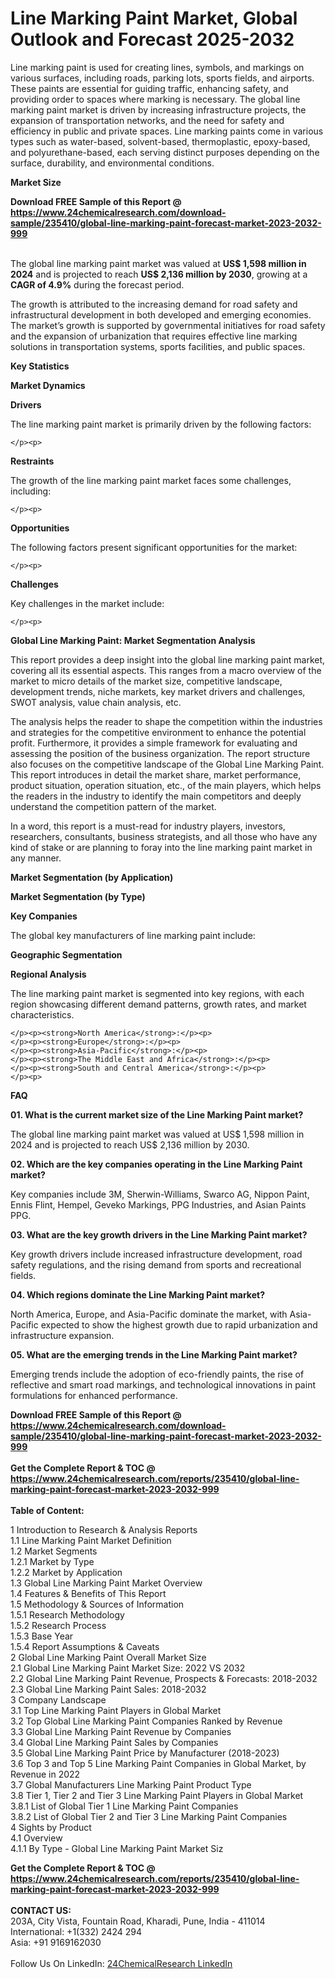 <h1>Line Marking Paint Market, Global Outlook and Forecast 2025-2032</h1><p>Line marking paint is used for creating lines, symbols, and markings on various surfaces, including roads, parking lots, sports fields, and airports. These paints are essential for guiding traffic, enhancing safety, and providing order to spaces where marking is necessary. The global line marking paint market is driven by increasing infrastructure projects, the expansion of transportation networks, and the need for safety and efficiency in public and private spaces. Line marking paints come in various types such as water-based, solvent-based, thermoplastic, epoxy-based, and polyurethane-based, each serving distinct purposes depending on the surface, durability, and environmental conditions.</p><p>
<strong>Market Size</strong></p><p>
</p><div><b>Download FREE Sample of this Report @ 
            <a href="https://www.24chemicalresearch.com/download-sample/235410/global-line-marking-paint-forecast-market-2023-2032-999">
            https://www.24chemicalresearch.com/download-sample/235410/global-line-marking-paint-forecast-market-2023-2032-999</a></b></div><br><p>The global line marking paint market was valued at <strong>US$ 1,598 million in 2024</strong> and is projected to reach <strong>US$ 2,136 million by 2030</strong>, growing at a <strong>CAGR of 4.9%</strong> during the forecast period. </p><p>
</p><p>The growth is attributed to the increasing demand for road safety and infrastructural development in both developed and emerging economies. The market’s growth is supported by governmental initiatives for road safety and the expansion of urbanization that requires effective line marking solutions in transportation systems, sports facilities, and public spaces.</p><p>
<strong>Key Statistics</strong></p><p>
</p><p>
<strong>Market Dynamics</strong></p><p>
<strong>Drivers</strong></p><p>
</p><p>The line marking paint market is primarily driven by the following factors:</p><p>

	</p><p>
<strong>Restraints</strong></p><p>
</p><p>The growth of the line marking paint market faces some challenges, including:</p><p>

	</p><p>
<strong>Opportunities</strong></p><p>
</p><p>The following factors present significant opportunities for the market:</p><p>

	</p><p>
<strong>Challenges</strong></p><p>
</p><p>Key challenges in the market include:</p><p>

	</p><p>
<strong>Global Line Marking Paint: Market Segmentation Analysis</strong></p><p>
</p><p>This report provides a deep insight into the global line marking paint market, covering all its essential aspects. This ranges from a macro overview of the market to micro details of the market size, competitive landscape, development trends, niche markets, key market drivers and challenges, SWOT analysis, value chain analysis, etc.</p><p>
</p><p>The analysis helps the reader to shape the competition within the industries and strategies for the competitive environment to enhance the potential profit. Furthermore, it provides a simple framework for evaluating and assessing the position of the business organization. The report structure also focuses on the competitive landscape of the Global Line Marking Paint. This report introduces in detail the market share, market performance, product situation, operation situation, etc., of the main players, which helps the readers in the industry to identify the main competitors and deeply understand the competition pattern of the market.</p><p>
</p><p>In a word, this report is a must-read for industry players, investors, researchers, consultants, business strategists, and all those who have any kind of stake or are planning to foray into the line marking paint market in any manner.</p><p>
<strong>Market Segmentation (by Application)</strong></p><p>
</p><p>
<strong>Market Segmentation (by Type)</strong></p><p>
</p><p>
<strong>Key Companies</strong></p><p>
</p><p>The global key manufacturers of line marking paint include:</p><p>
</p><p>
<strong>Geographic Segmentation</strong></p><p>
</p><p>
<strong>Regional Analysis</strong></p><p>
</p><p>The line marking paint market is segmented into key regions, with each region showcasing different demand patterns, growth rates, and market characteristics.</p><p>

	</p><p><strong>North America</strong>:</p><p>
	</p><p><strong>Europe</strong>:</p><p>
	</p><p><strong>Asia-Pacific</strong>:</p><p>
	</p><p><strong>The Middle East and Africa</strong>:</p><p>
	</p><p><strong>South and Central America</strong>:</p><p>
	</p><p>
<strong>FAQ </strong></p><p>
</p><p><strong>01. What is the current market size of the Line Marking Paint market?</strong></p><p>
</p><p>The global line marking paint market was valued at US$ 1,598 million in 2024 and is projected to reach US$ 2,136 million by 2030.</p><p>
</p><p><strong>02. Which are the key companies operating in the Line Marking Paint market?</strong></p><p>
</p><p>Key companies include 3M, Sherwin-Williams, Swarco AG, Nippon Paint, Ennis Flint, Hempel, Geveko Markings, PPG Industries, and Asian Paints PPG.</p><p>
</p><p><strong>03. What are the key growth drivers in the Line Marking Paint market?</strong> </p><p>
</p><p>Key growth drivers include increased infrastructure development, road safety regulations, and the rising demand from sports and recreational fields.</p><p>
</p><p><strong>04. Which regions dominate the Line Marking Paint market?</strong></p><p>
</p><p>North America, Europe, and Asia-Pacific dominate the market, with Asia-Pacific expected to show the highest growth due to rapid urbanization and infrastructure expansion.</p><p>
</p><p><strong>05. What are the emerging trends in the Line Marking Paint market?</strong></p><p>
</p><p>Emerging trends include the adoption of eco-friendly paints, the rise of reflective and smart road markings, and technological innovations in paint formulations for enhanced performance.</p><div><b>Download FREE Sample of this Report @ 
            <a href="https://www.24chemicalresearch.com/download-sample/235410/global-line-marking-paint-forecast-market-2023-2032-999">
            https://www.24chemicalresearch.com/download-sample/235410/global-line-marking-paint-forecast-market-2023-2032-999</a></b></div><br><div><b>Get the Complete Report & TOC @ 
            <a href="https://www.24chemicalresearch.com/reports/235410/global-line-marking-paint-forecast-market-2023-2032-999">
            https://www.24chemicalresearch.com/reports/235410/global-line-marking-paint-forecast-market-2023-2032-999</a></b></div><br>
            <b>Table of Content:</b><p>1 Introduction to Research & Analysis Reports<br />
    1.1 Line Marking Paint Market Definition<br />
    1.2 Market Segments<br />
        1.2.1 Market by Type<br />
        1.2.2 Market by Application<br />
    1.3 Global Line Marking Paint Market Overview<br />
    1.4 Features & Benefits of This Report<br />
    1.5 Methodology & Sources of Information<br />
        1.5.1 Research Methodology<br />
        1.5.2 Research Process<br />
        1.5.3 Base Year<br />
        1.5.4 Report Assumptions & Caveats<br />
2 Global Line Marking Paint Overall Market Size<br />
    2.1 Global Line Marking Paint Market Size: 2022 VS 2032<br />
    2.2 Global Line Marking Paint Revenue, Prospects & Forecasts: 2018-2032<br />
    2.3 Global Line Marking Paint Sales: 2018-2032<br />
3 Company Landscape<br />
    3.1 Top Line Marking Paint Players in Global Market<br />
    3.2 Top Global Line Marking Paint Companies Ranked by Revenue<br />
    3.3 Global Line Marking Paint Revenue by Companies<br />
    3.4 Global Line Marking Paint Sales by Companies<br />
    3.5 Global Line Marking Paint Price by Manufacturer (2018-2023)<br />
    3.6 Top 3 and Top 5 Line Marking Paint Companies in Global Market, by Revenue in 2022<br />
    3.7 Global Manufacturers Line Marking Paint Product Type<br />
    3.8 Tier 1, Tier 2 and Tier 3 Line Marking Paint Players in Global Market<br />
        3.8.1 List of Global Tier 1 Line Marking Paint Companies<br />
        3.8.2 List of Global Tier 2 and Tier 3 Line Marking Paint Companies<br />
4 Sights by Product<br />
    4.1 Overview<br />
        4.1.1 By Type - Global Line Marking Paint Market Siz</p><div><b>Get the Complete Report & TOC @ 
            <a href="https://www.24chemicalresearch.com/reports/235410/global-line-marking-paint-forecast-market-2023-2032-999">
            https://www.24chemicalresearch.com/reports/235410/global-line-marking-paint-forecast-market-2023-2032-999</a></b></div><br><b>CONTACT US:</b><br>
            203A, City Vista, Fountain Road, Kharadi, Pune, India - 411014<br>
            International: +1(332) 2424 294<br>
            Asia: +91 9169162030 <br><br>
            Follow Us On LinkedIn: <a href="https://www.linkedin.com/company/24chemicalresearch/">24ChemicalResearch LinkedIn</a>